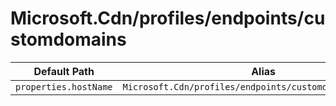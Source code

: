 # Microsoft.Cdn/profiles/endpoints/customdomains

| Default Path | Alias |
|---|---|
| `properties.hostName` | `Microsoft.Cdn/profiles/endpoints/customdomains/hostName` |

